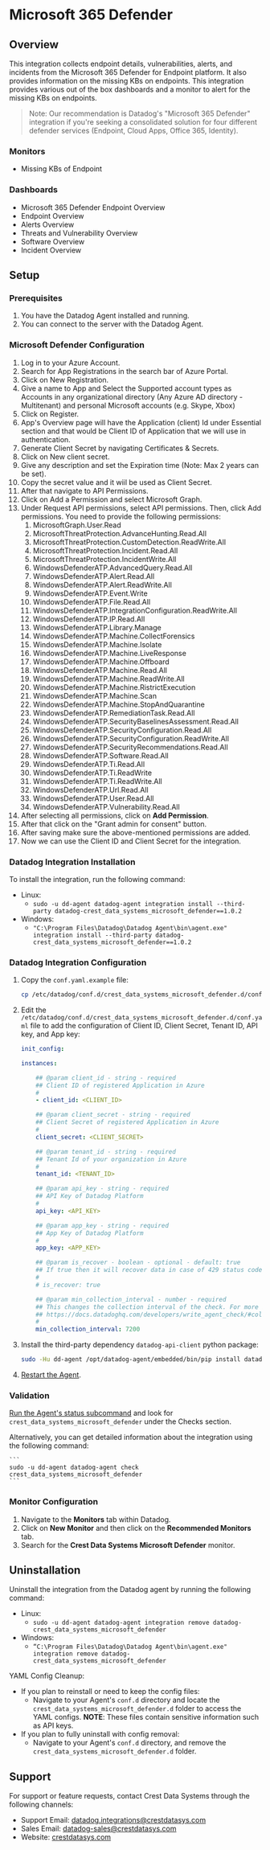 # Microsoft 365 Defender

## Overview

This integration collects endpoint details, vulnerabilities, alerts, and incidents from the Microsoft 365 Defender for Endpoint platform. It also provides information on the missing KBs on endpoints. This integration provides various out of the box dashboards and a monitor to alert for the missing KBs on endpoints.

> Note: Our recommendation is Datadog's "Microsoft 365 Defender" integration if you're seeking a consolidated solution for four different defender services (Endpoint, Cloud Apps, Office 365, Identity).

### Monitors

- Missing KBs of Endpoint

### Dashboards

- Microsoft 365 Defender Endpoint Overview
- Endpoint Overview
- Alerts Overview
- Threats and Vulnerability Overview
- Software Overview
- Incident Overview

## Setup

### Prerequisites

1. You have the Datadog Agent installed and running.
2. You can connect to the server with the Datadog Agent.

### Microsoft Defender Configuration

1. Log in to your Azure Account.
2. Search for App Registrations in the search bar of Azure Portal.
3. Click on New Registration.
4. Give a name to App and Select the Supported account types as Accounts in any organizational directory (Any Azure AD directory - Multitenant) and personal Microsoft accounts (e.g. Skype, Xbox)
5. Click on Register.
6. App's Overview page will have the Application (client) Id under Essential section and that would be Client ID of Application that we will use in authentication.
7. Generate Client Secret by navigating Certificates & Secrets.
8. Click on New client secret.
9. Give any description and set the Expiration time (Note: Max 2 years can be set).
10. Copy the secret value and it wiil be used as Client Secret.
11. After that navigate to API Permissions.
12. Click on Add a Permission and select Microsoft Graph.
13. Under Request API permissions, select API permissions. Then, click Add permissions. You need to provide the following permissions:
    1. MicrosoftGraph.User.Read
    2. MicrosoftThreatProtection.AdvanceHunting.Read.All
    3. MicrosoftThreatProtection.CustomDetection.ReadWrite.All
    4. MicrosoftThreatProtection.Incident.Read.All
    5. MicrosoftThreatProtection.IncidentWrite.All
    6. WindowsDefenderATP.AdvancedQuery.Read.All
    7. WindowsDefenderATP.Alert.Read.All
    8. WindowsDefenderATP.Alert.ReadWrite.All
    9. WindowsDefenderATP.Event.Write
    10. WindowsDefenderATP.File.Read.All
    11. WindowsDefenderATP.IntegrationConfiguration.ReadWrite.All
    12. WindowsDefenderATP.IP.Read.All
    13. WindowsDefenderATP.Library.Manage
    14. WindowsDefenderATP.Machine.CollectForensics
    15. WindowsDefenderATP.Machine.Isolate
    16. WindowsDefenderATP.Machine.LiveResponse
    17. WindowsDefenderATP.Machine.Offboard
    18. WindowsDefenderATP.Machine.Read.All
    19. WindowsDefenderATP.Machine.ReadWrite.All
    20. WindowsDefenderATP.Machine.RistrictExecution
    21. WindowsDefenderATP.Machine.Scan
    22. WindowsDefenderATP.Machine.StopAndQuarantine
    23. WindowsDefenderATP.RemediationTask.Read.All
    24. WindowsDefenderATP.SecurityBaselinesAssessment.Read.All
    25. WindowsDefenderATP.SecurityConfiguration.Read.All
    26. WindowsDefenderATP.SecurityConfiguration.ReadWrite.All
    27. WindowsDefenderATP.SecurityRecommendations.Read.All
    28. WindowsDefenderATP.Software.Read.All
    29. WindowsDefenderATP.Ti.Read.All
    30. WindowsDefenderATP.Ti.ReadWrite
    31. WindowsDefenderATP.Ti.ReadWrite.All
    32. WindowsDefenderATP.Url.Read.All
    33. WindowsDefenderATP.User.Read.All
    34. WindowsDefenderATP.Vulnerability.Read.All
14. After selecting all permissions, click on **Add Permission**.
15. After that click on the "Grant admin for consent" button.
16. After saving make sure the above-mentioned permissions are added.
17. Now we can use the Client ID and Client Secret for the integration.

### Datadog Integration Installation

To install the integration, run the following command:

- Linux:
  - `sudo -u dd-agent datadog-agent integration install --third-party datadog-crest_data_systems_microsoft_defender==1.0.2`
- Windows:
  - `"C:\Program Files\Datadog\Datadog Agent\bin\agent.exe" integration install --third-party datadog-crest_data_systems_microsoft_defender==1.0.2`

### Datadog Integration Configuration

1. Copy the `conf.yaml.example` file:

   ```sh
   cp /etc/datadog/conf.d/crest_data_systems_microsoft_defender.d/conf.yaml.example /etc/datadog/conf.d/crest_data_systems_microsoft_defender.d/conf.yaml
   ```

2. Edit the `/etc/datadog/conf.d/crest_data_systems_microsoft_defender.d/conf.yaml` file to add the configuration of Client ID, Client Secret, Tenant ID, API key, and App key:

   ```yaml
   init_config:

   instances:

       ## @param client_id - string - required
       ## Client ID of registered Application in Azure
       #
       - client_id: <CLIENT_ID>

       ## @param client_secret - string - required
       ## Client Secret of registered Application in Azure
       #
       client_secret: <CLIENT_SECRET>

       ## @param tenant_id - string - required
       ## Tenant Id of your organization in Azure
       #
       tenant_id: <TENANT_ID>

       ## @param api_key - string - required
       ## API Key of Datadog Platform
       #
       api_key: <API_KEY>

       ## @param app_key - string - required
       ## App Key of Datadog Platform
       #
       app_key: <APP_KEY>

       ## @param is_recover - boolean - optional - default: true
       ## If true then it will recover data in case of 429 status code.
       #
       # is_recover: true

       ## @param min_collection_interval - number - required
       ## This changes the collection interval of the check. For more information, see:
       ## https://docs.datadoghq.com/developers/write_agent_check/#collection-interval
       #
       min_collection_interval: 7200
   ```

3. Install the third-party dependency `datadog-api-client` python package:

   ```sh
   sudo -Hu dd-agent /opt/datadog-agent/embedded/bin/pip install datadog-api-client
   ```

4. [Restart the Agent](https://docs.datadoghq.com/agent/guide/agent-commands/?tab=agentv6v7#start-stop-and-restart-the-agent).

### Validation

[Run the Agent's status subcommand](https://docs.datadoghq.com/agent/guide/agent-commands/#agent-status-and-information) and look for `crest_data_systems_microsoft_defender` under the Checks section.

Alternatively, you can get detailed information about the integration using the following command:

    ```
    sudo -u dd‐agent datadog-agent check crest_data_systems_microsoft_defender
    ```

### Monitor Configuration

1.  Navigate to the **Monitors** tab within Datadog.
2.  Click on **New Monitor** and then click on the **Recommended Monitors** tab.
3.  Search for the **Crest Data Systems Microsoft Defender** monitor.

## Uninstallation

Uninstall the integration from the Datadog agent by running the following command:

- Linux:
  - `sudo -u dd-agent datadog-agent integration remove datadog-crest_data_systems_microsoft_defender`
- Windows:
  - `“C:\Program Files\Datadog\Datadog Agent\bin\agent.exe" integration remove datadog-crest_data_systems_microsoft_defender`

YAML Config Cleanup:

- If you plan to reinstall or need to keep the config files:
  - Navigate to your Agent's `conf.d` directory and locate the `crest_data_systems_microsoft_defender.d` folder to access the YAML configs. **NOTE**: These files contain sensitive information such as API keys.
- If you plan to fully uninstall with config removal:
  - Navigate to your Agent's `conf.d` directory, and remove the `crest_data_systems_microsoft_defender.d` folder.

## Support

For support or feature requests, contact Crest Data Systems through the following channels:

- Support Email: datadog.integrations@crestdatasys.com
- Sales Email: datadog-sales@crestdatasys.com
- Website: [crestdatasys.com](https://www.crestdatasys.com/microsoft-365-defender-integration/)
